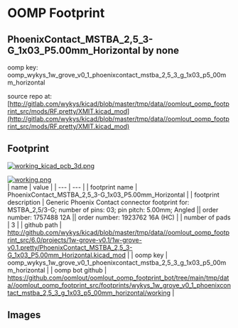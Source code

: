 # OOMP Footprint  
## PhoenixContact_MSTBA_2,5_3-G_1x03_P5.00mm_Horizontal  by none  
  
oomp key: oomp_wykys_1w_grove_v0_1_phoenixcontact_mstba_2,5_3_g_1x03_p5_00mm_horizontal  
  
source repo at: [http://gitlab.com/wykys/kicad/blob/master/tmp/data//oomlout_oomp_footprint_src/mods/RF.pretty/XMIT.kicad_mod](http://gitlab.com/wykys/kicad/blob/master/tmp/data//oomlout_oomp_footprint_src/mods/RF.pretty/XMIT.kicad_mod)  
## Footprint  
  
[![working_kicad_pcb_3d.png](working_kicad_pcb_3d_600.png)](working_kicad_pcb_3d.png)  
  
[![working.png](working_600.png)](working.png)  
| name | value | 
| --- | --- | 
| footprint name | PhoenixContact_MSTBA_2,5_3-G_1x03_P5.00mm_Horizontal | 
| footprint description | Generic Phoenix Contact connector footprint for: MSTBA_2,5/3-G; number of pins: 03; pin pitch: 5.00mm; Angled || order number: 1757488 12A || order number: 1923762 16A (HC) | 
| number of pads | 3 | 
| github path | http://github.com/wykys/kicad/blob/master/tmp/data//oomlout_oomp_footprint_src/6.0/projects/1w-grove-v0.1/1w-grove-v0.1.pretty/PhoenixContact_MSTBA_2,5_3-G_1x03_P5.00mm_Horizontal.kicad_mod | 
| oomp key | oomp_wykys_1w_grove_v0_1_phoenixcontact_mstba_2,5_3_g_1x03_p5_00mm_horizontal | 
| oomp bot github | https://github.com/oomlout/oomlout_oomp_footprint_bot/tree/main/tmp/data//oomlout_oomp_footprint_src/footprints/wykys_1w_grove_v0_1_phoenixcontact_mstba_2,5_3_g_1x03_p5_00mm_horizontal/working | 
## Images  
